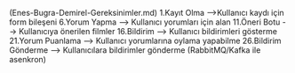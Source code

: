 (Enes-Bugra-Demirel-Gereksinimler.md)
1.Kayıt Olma -->Kullanıcı kaydı için form bileşeni
6.Yorum Yapma --> Kullanıcı yorumları için alan
11.Öneri Botu --> Kullanıcıya önerilen filmler
16.Bildirim --> Kullanıcı bildirimleri gösterme
21.Yorum Puanlama --> Kullanıcı yorumlarına oylama yapabilme
26.Bildirim Gönderme --> Kullanıcılara bildirimler gönderme (RabbitMQ/Kafka ile asenkron)
